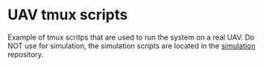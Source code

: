 # UAV tmux scripts

Example of tmux scritps that are used to run the system on a real UAV.
Do NOT use for simulation, the simulation scripts are located in the [simulation](http://github.com/ctu-mrs/simulation) repository.
